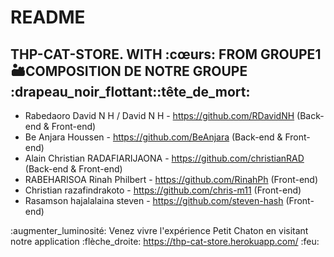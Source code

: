# README

## THP-CAT-STORE. WITH :cœurs: FROM GROUPE1 :desert:COMPOSITION DE NOTRE GROUPE :drapeau_noir_flottant:‍:tête_de_mort:

- Rabedaoro David N H / David N H - https://github.com/RDavidNH (Back-end & Front-end)
- Be Anjara Houssen - https://github.com/BeAnjara (Back-end & Front-end)
- Alain Christian RADAFIARIJAONA - https://github.com/christianRAD (Back-end & Front-end)
- RABEHARISOA Rinah Philbert - https://github.com/RinahPh (Front-end)
- Christian razafindrakoto - https://github.com/chris-m11 (Front-end)
- Rasamson hajalalaina steven - https://github.com/steven-hash (Front-end)

:augmenter_luminosité: Venez vivre l'expérience Petit Chaton en visitant notre application :flèche_droite: https://thp-cat-store.herokuapp.com/ :feu:


